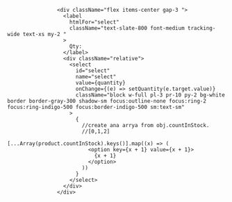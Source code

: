                     <div className="flex items-center gap-3 ">
                      <label
                        htmlFor="select"
                        className="text-slate-800 font-medium tracking-wide text-xs my-2 "
                      >
                        Qty:
                      </label>
                      <div className="relative">
                        <select
                          id="select"
                          name="select"
                          value={quantity}
                          onChange={(e) => setQuantity(e.target.value)}
                          className="block w-full pl-3 pr-10 py-2 bg-white border border-gray-300 shadow-sm focus:outline-none focus:ring-2 focus:ring-indigo-500 focus:border-indigo-500 sm:text-sm"
                        >
                          {
                            //create ana arrya from obj.countInStock.
                            //[0,1,2]
                            [...Array(product.countInStock).keys()].map((x) => (
                              <option key={x + 1} value={x + 1}>
                                {x + 1}
                              </option>
                            ))
                          }
                        </select>
                      </div>
                    </div>

